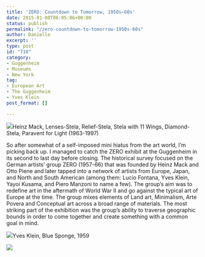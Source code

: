 ```yaml
---
title: 'ZERO: Countdown to Tomorrow, 1950s–60s'
date: 2015-01-08T06:05:06+00:00
status: publish
permalink: "/zero-countdown-to-tomorrow-1950s-60s"
author: Danielle
excerpt: ''
type: post
id: "718"
category:
- Guggenheim
- Museums
- New York
tag:
- European Art
- The Guggenheim
- Yves Klein
post_format: []

---
```

![](https://farm8.staticflickr.com/7515/16041954479_fc84acbe9e_z.jpg)Heinz Mack, Lenses-Stela, Relief-Stela, Stela with 11 Wings, Diamond-Stela, Paravent for Light (1963-1997)

So after somewhat of a self-imposed mini hiatus from the art world, I’m picking back up. I managed to catch the ZERO exhibit at the Guggenheim in its second to last day before closing. The historical survey focused on the German artists’ group ZERO (1957-66) that was founded by Heinz Mack and Otto Piene and later tapped into a network of artists from Europe, Japan, and North and South American (among them: Lucio Fontana, Yves Klein, Yayoi Kusama, and Piero Manzoni to name a few). The group’s aim was to redefine art in the aftermath of World War II and go against the typical art of Europe at the time. The group mixes elements of Land art, Minimalism, Arte Povera and Conceptual art across a broad range of materials. The most striking part of the exhibition was the group’s ability to traverse geographic bounds in order to come together and create something with a common goal in mind.

  
![](https://farm8.staticflickr.com/7581/16227266252_ccf87c2e25_z.jpg)Yves Klein, Blue Sponge, 1959

![](https://farm9.staticflickr.com/8582/16226196581_33b3e9b13e_z.jpg)
